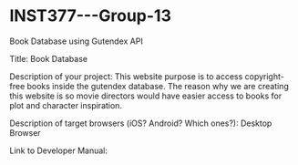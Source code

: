 # INST377---Group-13
Book Database using Gutendex API

Title: Book Database

Description of your project: This website purpose is to access copyright-free books inside the gutendex database. The reason why we are creating this website is so movie directors would have easier access to books for plot and character inspiration.

Description of target browsers (iOS? Android? Which ones?): Desktop Browser

Link to Developer Manual:
